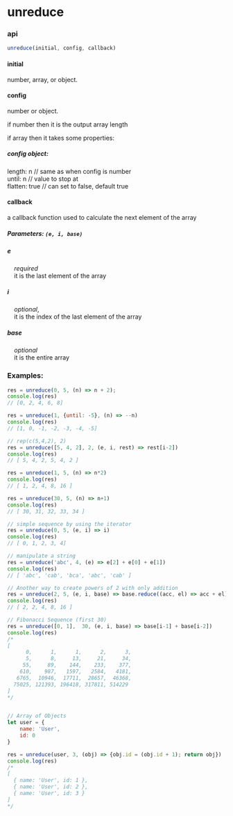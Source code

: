 # unreduce

### api

```javascript
unreduce(initial, config, callback)
```

#### initial

number, array, or object.

#### config

number or object.

if number then it is the output array length

if array then it takes some properties:

##### config object: 
length: n  // same as when config is number  
until: n  // value to stop at  
flatten: true   // can set to false, default true  


#### callback

a callback function used to calculate the next element of the array

##### Parameters: `(e, i, base)`

##### e  
&nbsp;&nbsp;&nbsp;&nbsp;*required*  
&nbsp;&nbsp;&nbsp;&nbsp;it is the last element of the array  
  
##### i  
&nbsp;&nbsp;&nbsp;&nbsp;*optional*,  
&nbsp;&nbsp;&nbsp;&nbsp;it is the index of the last element of the array  

##### base  
&nbsp;&nbsp;&nbsp;&nbsp;*optional*  
&nbsp;&nbsp;&nbsp;&nbsp;it is the entire array
  
  
### Examples:  
```javascript
res = unreduce(0, 5, (n) => n + 2);
console.log(res)
// [0, 2, 4, 6, 8]

res = unreduce(1, {until: -5}, (n) => --n)
console.log(res)
// [1, 0, -1, -2, -3, -4, -5]

// rep(c(5,4,2), 2)
res = unreduce([5, 4, 2], 2, (e, i, rest) => rest[i-2])
console.log(res)
// [ 5, 4, 2, 5, 4, 2 ]

res = unreduce(1, 5, (n) => n*2)
console.log(res)
// [ 1, 2, 4, 8, 16 ]

res = unreduce(30, 5, (n) => n+1)
console.log(res)
// [ 30, 31, 32, 33, 34 ]

// simple sequence by using the iterator
res = unreduce(0, 5, (e, i) => i)
console.log(res)
// [ 0, 1, 2, 3, 4]

// manipulate a string
res = unreduce('abc', 4, (e) => e[2] + e[0] + e[1])
console.log(res)
// [ 'abc', 'cab', 'bca', 'abc', 'cab' ]

// Another way to create powers of 2 with only addition
res = unreduce(2, 5, (e, i, base) => base.reduce((acc, el) => acc + el))
console.log(res)
// [ 2, 2, 4, 8, 16 ]

// Fibonacci Sequence (first 30)
res = unreduce([0, 1],  30, (e, i, base) => base[i-1] + base[i-2])
console.log(res)
/*
[
      0,      1,      1,      2,      3,
      5,      8,     13,     21,     34,
     55,     89,    144,    233,    377,
    610,    987,   1597,   2584,   4181,
   6765,  10946,  17711,  28657,  46368,
  75025, 121393, 196418, 317811, 514229
]
*/


// Array of Objects
let user = {
    name: 'User',
    id: 0
}

res = unreduce(user, 3, (obj) => {obj.id = (obj.id + 1); return obj}) 
console.log(res)
/*
[
  { name: 'User', id: 1 },
  { name: 'User', id: 2 },
  { name: 'User', id: 3 }
]
*/
```

